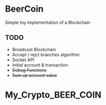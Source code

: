 # BeerCoin

Simple toy implementation of a Blockchain

## TODO

-  Broadcast Blockchain 
-  Accept / rejct branches algorithm
-  Socket API
-  Initial account & transaction
-  ~~Debug Functions~~
-  ~~Sum up account value~~

# My_Crypto_BEER_COIN
